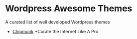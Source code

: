 # Wordpress Awesome Themes
A curated list of well developed Wordpress themes

- [Chipmunk](http://chipmunktheme.com/) *Curate the Internet Like A Pro 

